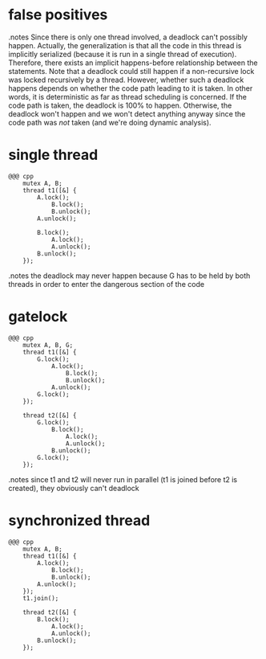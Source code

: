 <!SLIDE>
# false positives


<!SLIDE>
.notes Since there is only one thread involved, a deadlock can't possibly happen. Actually, the generalization is that all the code in this thread is implicitly serialized (because it is run in a single thread of execution). Therefore, there exists an implicit happens-before relationship between the statements. Note that a deadlock could still happen if a non-recursive lock was locked recursively by a thread. However, whether such a deadlock happens depends on whether the code path leading to it is taken. In other words, it is deterministic as far as thread scheduling is concerned. If the code path is taken, the deadlock is 100% to happen. Otherwise, the deadlock won't happen and we won't detect anything anyway since the code path was _not_ taken (and we're doing dynamic analysis).
# single thread

    @@@ cpp
        mutex A, B;
        thread t1([&] {
            A.lock();
                B.lock();
                B.unlock();
            A.unlock();

            B.lock();
                A.lock();
                A.unlock();
            B.unlock();
        });


<!SLIDE>
.notes the deadlock may never happen because G has to be held by both threads in order to enter the dangerous section of the code
# gatelock

    @@@ cpp
        mutex A, B, G;
        thread t1([&] {
            G.lock();
                A.lock();
                    B.lock();
                    B.unlock();
                A.unlock();
            G.lock();
        });

        thread t2([&] {
            G.lock();
                B.lock();
                    A.lock();
                    A.unlock();
                B.unlock();
            G.lock();
        });


<!SLIDE>
.notes since t1 and t2 will never run in parallel (t1 is joined before t2 is created), they obviously can't deadlock
# synchronized thread

    @@@ cpp
        mutex A, B;
        thread t1([&] {
            A.lock();
                B.lock();
                B.unlock();
            A.unlock();
        });
        t1.join();

        thread t2([&] {
            B.lock();
                A.lock();
                A.unlock();
            B.unlock();
        });
